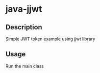 # java-jjwt

## Description
Simple JWT token example using jjwt library 

## Usage
Run the main class

